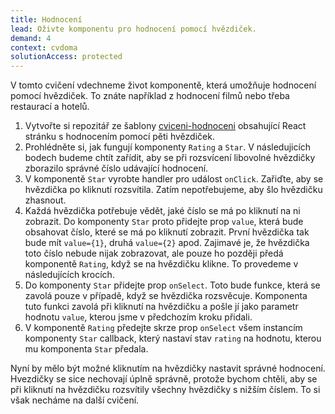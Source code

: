 ```yaml
---
title: Hodnocení
lead: Oživte komponentu pro hodnocení pomocí hvězdiček.
demand: 4
context: cvdoma
solutionAccess: protected
---
```


V tomto cvičení vdechneme život komponentě, která umožňuje hodnocení pomocí hvězdiček. To znáte například z hodnocení filmů nebo třeba restaurací a hotelů.

1. Vytvořte si repozitář ze šablony [cviceni-hodnoceni](https://github.com/Czechitas-podklady-WEB/cviceni-hodnoceni) obsahující React stránku s hodnocením pomocí pěti hvězdiček.
1. Prohlédněte si, jak fungují komponenty `Rating` a `Star`. V následujicích bodech budeme chtít zařídit, aby se při rozsvícení libovolné hvězdičky zborazilo správné číslo udávající hodnocení.
1. V komponentě `Star` vyrobte handler pro událost `onClick`. Zařiďte, aby se hvězdička po kliknutí rozsvítila. Zatím nepotřebujeme, aby šlo hvězdičku zhasnout.
1. Každá hvězdička potřebuje vědět, jaké číslo se má po kliknutí na ni zobrazit. Do komponenty `Star` proto přidejte prop `value`, která bude obsahovat číslo, které se má po kliknutí zobrazit. První hvězdička tak bude mít `value={1}`, druhá `value={2}` apod. Zajimavé je, že hvězdička toto číslo nebude nijak zobrazovat, ale pouze ho později předá komponentě `Rating`, když se na hvězdičku klikne. To provedeme v následujících krocích.
1. Do komponenty `Star` přidejte prop `onSelect`. Toto bude funkce, která se zavolá pouze v případě, když se hvězdička rozsvěcuje. Komponenta tuto funkci zavolá při kliknutí na hvězdičku a pošle jí jako parametr hodnotu `value`, kterou jsme v předchozím kroku přidali.
1. V komponentě `Rating` předejte skrze prop `onSelect` všem instancím komponenty `Star` callback, který nastaví stav `rating` na hodnotu, kterou mu komponenta `Star` předala.

Nyní by mělo být možné kliknutím na hvězdičky nastavit správné hodnocení. Hvezdičky se sice nechovají úplně správně, protože bychom chtěli, aby se při kliknutí na hvězdičku rozsvítily všechny hvězdičky s nižším číslem. To si však necháme na další cvičení.
